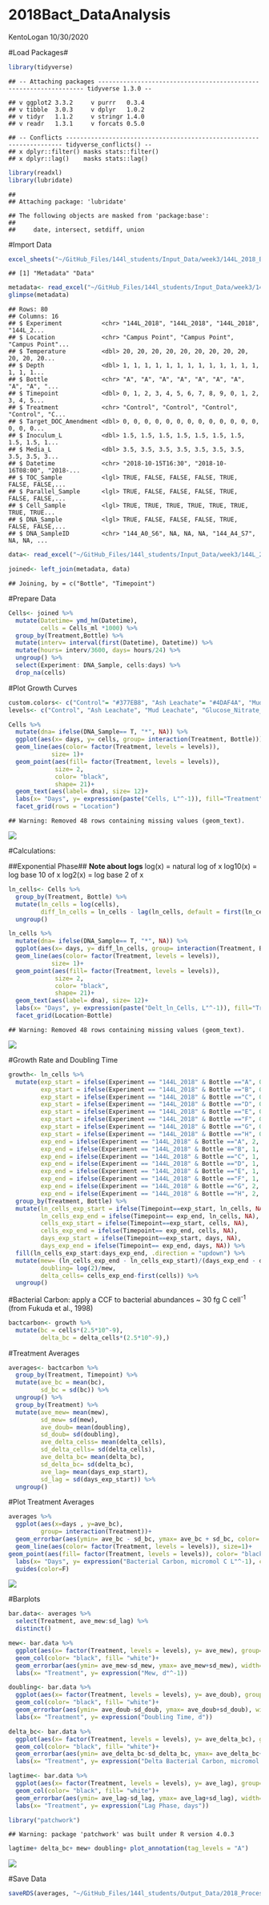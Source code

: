 2018Bact\_DataAnalysis
================
KentoLogan
10/30/2020

\#Load Packages\#

``` r
library(tidyverse)
```

    ## -- Attaching packages ------------------------------------------------------------------ tidyverse 1.3.0 --

    ## v ggplot2 3.3.2     v purrr   0.3.4
    ## v tibble  3.0.3     v dplyr   1.0.2
    ## v tidyr   1.1.2     v stringr 1.4.0
    ## v readr   1.3.1     v forcats 0.5.0

    ## -- Conflicts --------------------------------------------------------------------- tidyverse_conflicts() --
    ## x dplyr::filter() masks stats::filter()
    ## x dplyr::lag()    masks stats::lag()

``` r
library(readxl)
library(lubridate)
```

    ## 
    ## Attaching package: 'lubridate'

    ## The following objects are masked from 'package:base':
    ## 
    ##     date, intersect, setdiff, union

\#Import Data

``` r
excel_sheets("~/GitHub_Files/144l_students/Input_Data/week3/144L_2018_BactAbund.xlsx")
```

    ## [1] "Metadata" "Data"

``` r
metadata<- read_excel("~/GitHub_Files/144l_students/Input_Data/week3/144L_2018_BactAbund.xlsx", sheet = "Metadata")
glimpse(metadata)
```

    ## Rows: 80
    ## Columns: 16
    ## $ Experiment           <chr> "144L_2018", "144L_2018", "144L_2018", "144L_2...
    ## $ Location             <chr> "Campus Point", "Campus Point", "Campus Point"...
    ## $ Temperature          <dbl> 20, 20, 20, 20, 20, 20, 20, 20, 20, 20, 20, 20...
    ## $ Depth                <dbl> 1, 1, 1, 1, 1, 1, 1, 1, 1, 1, 1, 1, 1, 1, 1, 1...
    ## $ Bottle               <chr> "A", "A", "A", "A", "A", "A", "A", "A", "A", "...
    ## $ Timepoint            <dbl> 0, 1, 2, 3, 4, 5, 6, 7, 8, 9, 0, 1, 2, 3, 4, 5...
    ## $ Treatment            <chr> "Control", "Control", "Control", "Control", "C...
    ## $ Target_DOC_Amendment <dbl> 0, 0, 0, 0, 0, 0, 0, 0, 0, 0, 0, 0, 0, 0, 0, 0...
    ## $ Inoculum_L           <dbl> 1.5, 1.5, 1.5, 1.5, 1.5, 1.5, 1.5, 1.5, 1.5, 1...
    ## $ Media_L              <dbl> 3.5, 3.5, 3.5, 3.5, 3.5, 3.5, 3.5, 3.5, 3.5, 3...
    ## $ Datetime             <chr> "2018-10-15T16:30", "2018-10-16T08:00", "2018-...
    ## $ TOC_Sample           <lgl> TRUE, FALSE, FALSE, FALSE, TRUE, FALSE, FALSE,...
    ## $ Parallel_Sample      <lgl> TRUE, FALSE, FALSE, FALSE, TRUE, FALSE, FALSE,...
    ## $ Cell_Sample          <lgl> TRUE, TRUE, TRUE, TRUE, TRUE, TRUE, TRUE, TRUE...
    ## $ DNA_Sample           <lgl> TRUE, FALSE, FALSE, FALSE, TRUE, FALSE, FALSE,...
    ## $ DNA_SampleID         <chr> "144_A0_S6", NA, NA, NA, "144_A4_S7", NA, NA, ...

``` r
data<- read_excel("~/GitHub_Files/144l_students/Input_Data/week3/144L_2018_BactAbund.xlsx", sheet = "Data")

joined<- left_join(metadata, data)
```

    ## Joining, by = c("Bottle", "Timepoint")

\#Prepare Data

``` r
Cells<- joined %>% 
  mutate(Datetime= ymd_hm(Datetime),
         cells = Cells_ml *1000) %>% 
  group_by(Treatment,Bottle) %>% 
  mutate(interv= interval(first(Datetime), Datetime)) %>% 
  mutate(hours= interv/3600, days= hours/24) %>% 
  ungroup() %>% 
  select(Experiment: DNA_Sample, cells:days) %>%
  drop_na(cells)
```

\#Plot Growth Curves

``` r
custom.colors<- c("Control"= "#377EB8", "Ash Leachate"= "#4DAF4A", "Mud Leachate"= "#E41A1C", "Glucose_Nitrate_Phosphate"= "#FF7F00")
levels<- c("Control", "Ash Leachate", "Mud Leachate", "Glucose_Nitrate_Phosphate")

Cells %>% 
  mutate(dna= ifelse(DNA_Sample== T, "*", NA)) %>% 
  ggplot(aes(x= days, y= cells, group= interaction(Treatment, Bottle)))+
  geom_line(aes(color= factor(Treatment, levels = levels)), 
            size= 1)+
  geom_point(aes(fill= factor(Treatment, levels = levels)),
             size= 2,
             color= "black",
             shape= 21)+
  geom_text(aes(label= dna), size= 12)+
  labs(x= "Days", y= expression(paste("Cells, L"^-1)), fill="Treatment")+ guides(color=F)+
  facet_grid(rows = "Location")
```

    ## Warning: Removed 48 rows containing missing values (geom_text).

![](2018_144_DataAnalysisOfficial_files/figure-gfm/unnamed-chunk-4-1.png)<!-- -->

\#Calculations:

\#\#Exponential Phase\#\# **Note about logs** log(x) = natural log of x
log10(x) = log base 10 of x log2(x) = log base 2 of x

``` r
ln_cells<- Cells %>% 
  group_by(Treatment, Bottle) %>% 
  mutate(ln_cells = log(cells),
         diff_ln_cells = ln_cells - lag(ln_cells, default = first(ln_cells))) %>% 
  ungroup()
```

``` r
ln_cells %>% 
  mutate(dna= ifelse(DNA_Sample== T, "*", NA)) %>% 
  ggplot(aes(x= days, y= diff_ln_cells, group= interaction(Treatment, Bottle)))+
  geom_line(aes(color= factor(Treatment, levels = levels)), 
            size= 1)+
  geom_point(aes(fill= factor(Treatment, levels = levels)),
             size= 2,
             color= "black",
             shape= 21)+
  geom_text(aes(label= dna), size= 12)+
  labs(x= "Days", y= expression(paste("Delt_ln_Cells, L"^-1)), fill="Treatment")+ guides(color=F)+
  facet_grid(Location~Bottle)
```

    ## Warning: Removed 48 rows containing missing values (geom_text).

![](2018_144_DataAnalysisOfficial_files/figure-gfm/unnamed-chunk-6-1.png)<!-- -->

\#Growth Rate and Doubling Time

``` r
growth<- ln_cells %>% 
  mutate(exp_start = ifelse(Experiment == "144L_2018" & Bottle =="A", 0, NA),
         exp_start = ifelse(Experiment == "144L_2018" & Bottle =="B", 0, exp_start),
         exp_start = ifelse(Experiment == "144L_2018" & Bottle =="C", 0, exp_start),
         exp_start = ifelse(Experiment == "144L_2018" & Bottle =="D", 0, exp_start),
         exp_start = ifelse(Experiment == "144L_2018" & Bottle =="E", 0, exp_start),
         exp_start = ifelse(Experiment == "144L_2018" & Bottle =="F", 0, exp_start),
         exp_start = ifelse(Experiment == "144L_2018" & Bottle =="G", 0, exp_start),
         exp_start = ifelse(Experiment == "144L_2018" & Bottle =="H", 0, exp_start),
         exp_end = ifelse(Experiment == "144L_2018" & Bottle =="A", 2, NA),
         exp_end = ifelse(Experiment == "144L_2018" & Bottle =="B", 1, exp_end),
         exp_end = ifelse(Experiment == "144L_2018" & Bottle =="C", 1, exp_end),
         exp_end = ifelse(Experiment == "144L_2018" & Bottle =="D", 1, exp_end),
         exp_end = ifelse(Experiment == "144L_2018" & Bottle =="E", 1, exp_end),
         exp_end = ifelse(Experiment == "144L_2018" & Bottle =="F", 1, exp_end),
         exp_end = ifelse(Experiment == "144L_2018" & Bottle =="G", 2, exp_end),
         exp_end = ifelse(Experiment == "144L_2018" & Bottle =="H", 2, exp_end)) %>% 
  group_by(Treatment, Bottle) %>%
  mutate(ln_cells_exp_start = ifelse(Timepoint==exp_start, ln_cells, NA), 
         ln_cells_exp_end = ifelse(Timepoint== exp_end, ln_cells, NA),
         cells_exp_start = ifelse(Timepoint==exp_start, cells, NA), 
         cells_exp_end = ifelse(Timepoint== exp_end, cells, NA),
         days_exp_start = ifelse(Timepoint==exp_start, days, NA), 
         days_exp_end = ifelse(Timepoint== exp_end, days, NA)) %>% 
  fill(ln_cells_exp_start:days_exp_end, .direction = "updown") %>% 
  mutate(mew= (ln_cells_exp_end - ln_cells_exp_start)/(days_exp_end - days_exp_start),
         doubling= log(2)/mew,
         delta_cells= cells_exp_end-first(cells)) %>% 
  ungroup()
```

\#Bacterial Carbon: apply a CCF to bacterial abundances \~ 30 fg C
cell<sup>-1</sup> (from Fukuda et al., 1998)

``` r
bactcarbon<- growth %>% 
  mutate(bc = cells*(2.5*10^-9), 
         delta_bc = delta_cells*(2.5*10^-9),)
```

\#Treatment Averages

``` r
averages<- bactcarbon %>% 
  group_by(Treatment, Timepoint) %>% 
  mutate(ave_bc = mean(bc),
         sd_bc = sd(bc)) %>% 
  ungroup() %>% 
  group_by(Treatment) %>% 
  mutate(ave_mew= mean(mew),
         sd_mew= sd(mew),
         ave_doub= mean(doubling),
         sd_doub= sd(doubling),
         ave_delta_celss= mean(delta_cells),
         sd_delta_cells= sd(delta_cells),
         ave_delta_bc= mean(delta_bc),
         sd_delta_bc= sd(delta_bc),
         ave_lag= mean(days_exp_start),
         sd_lag = sd(days_exp_start)) %>% 
  ungroup()
```

\#Plot Treatment Averages

``` r
averages %>% 
  ggplot(aes(x=days , y=ave_bc),
         group= interaction(Treatment))+
  geom_errorbar(aes(ymin= ave_bc - sd_bc, ymax= ave_bc + sd_bc, color= factor(Treatment, levels = levels)), width= 0.1)+
  geom_line(aes(color= factor(Treatment, levels = levels)), size=1)+
geom_point(aes(fill= factor(Treatment, levels = levels)), color= "black", shape=21, size=2)+
  labs(x= "Days", y= expression("Bacterial Carbon, micromol C L"^-1), color= "", fill= "")+
  guides(color=F)
```

![](2018_144_DataAnalysisOfficial_files/figure-gfm/unnamed-chunk-10-1.png)<!-- -->

\#Barplots

``` r
bar.data<- averages %>%
  select(Treatment, ave_mew:sd_lag) %>% 
  distinct()
```

``` r
mew<- bar.data %>% 
  ggplot(aes(x= factor(Treatment, levels = levels), y= ave_mew), group= interaction(Treatment))+
  geom_col(color= "black", fill= "white")+
  geom_errorbar(aes(ymin= ave_mew-sd_mew, ymax= ave_mew+sd_mew), width= 0.1)+
  labs(x= "Treatment", y= expression("Mew, d"^-1))
```

``` r
doubling<- bar.data %>% 
  ggplot(aes(x= factor(Treatment, levels = levels), y= ave_doub), group= interaction(Treatment))+
  geom_col(color= "black", fill= "white")+
  geom_errorbar(aes(ymin= ave_doub-sd_doub, ymax= ave_doub+sd_doub), width= 0.1)+
  labs(x= "Treatment", y= expression("Doubling Time, d"))
```

``` r
delta_bc<- bar.data %>% 
  ggplot(aes(x= factor(Treatment, levels = levels), y= ave_delta_bc), group= interaction(Treatment))+
  geom_col(color= "black", fill= "white")+
  geom_errorbar(aes(ymin= ave_delta_bc-sd_delta_bc, ymax= ave_delta_bc+sd_delta_bc), width= 0.1)+
  labs(x= "Treatment", y= expression("Delta Bacterial Carbon, micromol C L"^-1))
```

``` r
lagtime<- bar.data %>% 
  ggplot(aes(x= factor(Treatment, levels = levels), y= ave_lag), group= interaction(Treatment))+
  geom_col(color= "black", fill= "white")+
  geom_errorbar(aes(ymin= ave_lag-sd_lag, ymax= ave_lag+sd_lag), width= 0.1)+
  labs(x= "Treatment", y= expression("Lag Phase, days"))
```

``` r
library("patchwork")
```

    ## Warning: package 'patchwork' was built under R version 4.0.3

``` r
lagtime+ delta_bc+ mew+ doubling+ plot_annotation(tag_levels = "A")
```

![](2018_144_DataAnalysisOfficial_files/figure-gfm/unnamed-chunk-17-1.png)<!-- -->

\#Save Data

``` r
saveRDS(averages, "~/GitHub_Files/144l_students/Output_Data/2018_Processed_Bact_Abund_OFFICIAL.rds")
```
